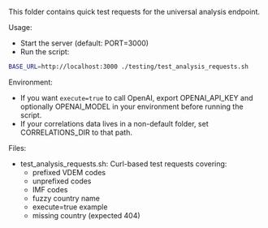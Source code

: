 This folder contains quick test requests for the universal analysis endpoint.

Usage:

- Start the server (default: PORT=3000)
- Run the script:

```bash
BASE_URL=http://localhost:3000 ./testing/test_analysis_requests.sh
```

Environment:
- If you want `execute=true` to call OpenAI, export OPENAI_API_KEY and optionally OPENAI_MODEL in your environment before running the script.
- If your correlations data lives in a non-default folder, set CORRELATIONS_DIR to that path.

Files:
- test_analysis_requests.sh: Curl-based test requests covering:
  - prefixed VDEM codes
  - unprefixed codes
  - IMF codes
  - fuzzy country name
  - execute=true example
  - missing country (expected 404)
